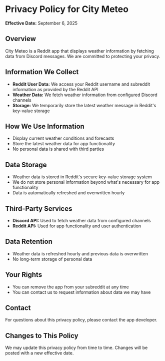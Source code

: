 # Privacy Policy for City Meteo

**Effective Date:** September 6, 2025

## Overview
City Meteo is a Reddit app that displays weather information by fetching data from Discord messages. We are committed to protecting your privacy.

## Information We Collect
- **Reddit User Data:** We access your Reddit username and subreddit information as provided by the Reddit API
- **Weather Data:** We fetch weather information from configured Discord channels
- **Storage:** We temporarily store the latest weather message in Reddit's key-value storage

## How We Use Information
- Display current weather conditions and forecasts
- Store the latest weather data for app functionality
- No personal data is shared with third parties

## Data Storage
- Weather data is stored in Reddit's secure key-value storage system
- We do not store personal information beyond what's necessary for app functionality
- Data is automatically refreshed and overwritten hourly

## Third-Party Services
- **Discord API:** Used to fetch weather data from configured channels
- **Reddit API:** Used for app functionality and user authentication

## Data Retention
- Weather data is refreshed hourly and previous data is overwritten
- No long-term storage of personal data

## Your Rights
- You can remove the app from your subreddit at any time
- You can contact us to request information about data we may have

## Contact
For questions about this privacy policy, please contact the app developer.

## Changes to This Policy
We may update this privacy policy from time to time. Changes will be posted with a new effective date.
